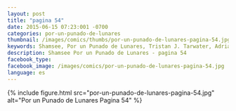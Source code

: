 ```yaml
---
layout: post
title: "pagina 54"
date: 2015-06-15 07:23:001 -0700
categories: por-un-punado-de-lunares
thumbnail: /images/comics/thumbs/por-un-punado-de-lunares-pagina-54.jpg
keywords: Shamsee, Por un Punado de Lunares, Tristan J. Tarwater, Adrian Ricker
description: Shamsee Por un Punado de Lunares - pagina 54
facebook_type: 
facebook_image: /images/comics/por-un-punado-de-lunares-pagina-54.jpg
language: es
---
```

{% include figure.html src="por-un-punado-de-lunares-pagina-54.jpg" alt="Por un Punado de Lunares Pagina 54" %}